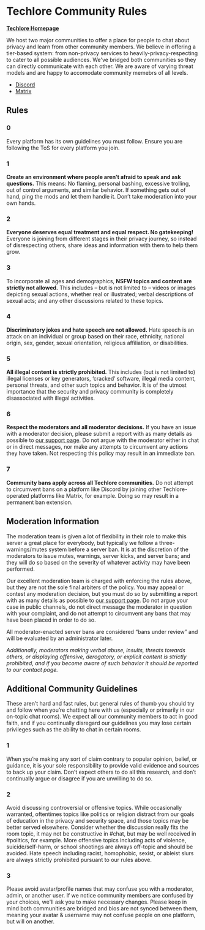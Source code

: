 # Techlore Community Rules
**[Techlore Homepage](https://techlore.tech)**

We host two major communities to offer a place for people to chat about privacy and learn from other community members. We believe in offering a tier-based system: from non-privacy services to heavily-privacy-respecting to cater to all possible audiences. We've bridged both communities so they can directly communicate with each other. We are aware of varying threat models and are happy to accomodate community memebrs of all levels.
 * [Discord](https://discord.techlore.tech)
 * [Matrix](https://matrix.techlore.tech)
 
 
## Rules
 
### 0
Every platform has its own guidelines you must follow. Ensure you are following the ToS for every platform you join.

### 1
**Create an environment where people aren’t afraid to speak and ask questions.** This means: No flaming, personal bashing, excessive trolling, out of control arguments, and similar behavior. If something gets out of hand, ping the mods and let them handle it. Don’t take moderation into your own hands.
 
### 2
**Everyone deserves equal treatment and equal respect. No gatekeeping!** Everyone is joining from different stages in their privacy journey, so instead of disrespecting others, share ideas and information with them to help them grow.
 
### 3
To incorporate all ages and demographics, **NSFW topics and content are strictly not allowed.** This includes – but is not limited to – videos or images depicting sexual actions, whether real or illustrated; verbal descriptions of  sexual acts; and any other discussions related to these topics.
 
### 4
**Discriminatory jokes and hate speech are not allowed.** Hate speech is an attack on an individual or group based on their race, ethnicity, national origin, sex, gender, sexual orientation, religious affiliation, or disabilities.
 
### 5
**All illegal content is strictly prohibited.** This includes (but is not limited to) illegal licenses or key generators, ‘cracked’ software, illegal media content, personal threats, and other such topics and behavior. It is of the utmost importance that the security and privacy community is completely disassociated with illegal activities.

### 6
**Respect the moderators and all moderator decisions.** If you have an issue with a moderator decision, please submit a report with as many details as possible to [our support page](https://techlore.tech/contact). Do not argue with the moderator either in chat or in direct messages, nor make any attempts to circumvent any actions they have taken. Not respecting this policy may result in an immediate ban.

### 7
**Community bans apply across all Techlore communities.** Do not attempt to circumvent bans on a platform like Discord by joining other Techlore-operated platforms like Matrix, for example. Doing so may result in a permanent ban extension.

## Moderation Information

The moderation team is given a lot of flexibility in their role to make this server a great place for everybody, but typically we follow a three-warnings/mutes system before a server ban. It is at the discretion of the moderators to issue mutes, warnings, server kicks, and server bans; and they will do so based on the severity of whatever activity may have been performed.

Our excellent moderation team is charged with enforcing the rules above, but they are not the sole final arbiters of the policy. You may appeal or contest any moderation decision, but you must do so by submitting a report with as many details as possible to [our support page](https://techlore.tech/contact). Do not argue your case in public channels, do not direct message the moderator in question with your complaint, and do not attempt to circumvent any bans that may have been placed in order to do so.

All moderator-enacted server bans are considered “bans under review” and will be evaluated by an administrator later.

*Additionally, moderators making verbal abuse, insults, threats towards others, or displaying offensive, derogatory, or explicit content is strictly prohibited, and if you become aware of such behavior it should be reported to our contact page.*

## Additional Community Guidelines

These aren’t hard and fast rules, but general rules of thumb you should try and follow when you’re chatting here with us (especially or primarily in our on-topic chat rooms). We expect all our community members to act in good faith, and if you continually disregard our guidelines you may lose certain privileges such as the ability to chat in certain rooms.

### 1 
When you’re making any sort of claim contrary to popular opinion, belief, or guidance, it is your sole responsibility to provide valid evidence and sources to back up your claim. Don’t expect others to do all this research, and don’t continually argue or disagree if you are unwilling to do so.

### 2
Avoid discussing controversial or offensive topics. While occasionally warranted, oftentimes topics like politics or religion distract from our goals of education in the privacy and security space, and those topics may be better served elsewhere. Consider whether the discussion really fits the room topic, it may not be constructive in #chat, but may be well received in #politics, for example. More offensive topics including acts of violence, suicide/self-harm, or school shootings are always off-topic and should be avoided. Hate speech including racist, homophobic, sexist, or ableist slurs are always strictly prohibited pursuant to our rules above.

### 3
Please avoid avatar/profile names that may confuse you with a moderator, admin, or another user. If we notice community members are confused by your choices, we'll ask you to make necessary changes. Please keep in mind both communities are bridged and bios are not synced between them, meaning your avatar & username may not confuse people on one platform, but will on another.
